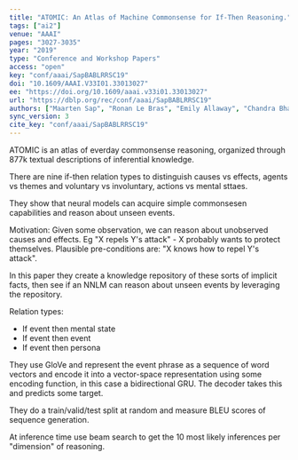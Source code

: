 ```yaml
---
title: "ATOMIC: An Atlas of Machine Commonsense for If-Then Reasoning."
tags: ["ai2"]
venue: "AAAI"
pages: "3027-3035"
year: "2019"
type: "Conference and Workshop Papers"
access: "open"
key: "conf/aaai/SapBABLRRSC19"
doi: "10.1609/AAAI.V33I01.33013027"
ee: "https://doi.org/10.1609/aaai.v33i01.33013027"
url: "https://dblp.org/rec/conf/aaai/SapBABLRRSC19"
authors: ["Maarten Sap", "Ronan Le Bras", "Emily Allaway", "Chandra Bhagavatula", "Nicholas Lourie", "Hannah Rashkin", "Brendan Roof", "Noah A. Smith", "Yejin Choi"]
sync_version: 3
cite_key: "conf/aaai/SapBABLRRSC19"
---
```


ATOMIC is an atlas of everday commonsense reasoning, organized through 877k textual descriptions of inferential knowledge.

There are nine if-then relation types to distinguish causes vs effects, agents vs themes and voluntary vs involuntary, actions vs mental sttaes.

They show that neural models can acquire simple commonsesen capabilities and reason about unseen events.

Motivation: Given some observation, we can reason about unobserved causes and effects. Eg "X repels Y's attack" - X probably wants to protect themselves. Plausible pre-conditions are: "X knows how to repel Y's attack".

In this paper they create a knowledge repository of these sorts of implicit facts, then see if an NNLM can reason about unseen events by leveraging the repository.

Relation types:
 - If event then mental state
 - If event then event
 - If event then persona

They use GloVe and represent the event phrase as a sequence of word vectors and encode it into a vector-space representation using some encoding function, in this case a bidirectional GRU. The decoder takes this and predicts some target.

They do a train/valid/test split at random and measure BLEU scores of sequence generation.

At inference time use beam search to get the 10 most likely inferences per "dimension" of reasoning.